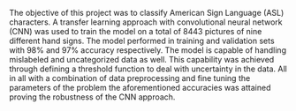 The objective of this project was to classify American Sign Language (ASL) characters. A transfer learning approach with convolutional neural network (CNN) was used to train the model on a total of 8443 pictures of nine different hand signs. The model performed in training and validation sets with 98% and 97% accuracy respectively. The model is capable of handling mislabeled and uncategorized data as well. This capability was achieved through defining a threshold function to deal with uncertainty in the data. All in all with a combination of data preprocessing and fine tuning the parameters of the problem the aforementioned accuracies was attained proving the robustness of the CNN approach.
